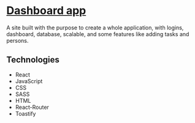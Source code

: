 # [Dashboard app](https://dashboard-system-app.netlify.app) #
A site built with the purpose to create a whole application, with logins, dashboard, database, scalable, and some features like adding tasks and persons.
## Technologies ##
* React
* JavaScript
* CSS
* SASS
* HTML
* React-Router
* Toastify
